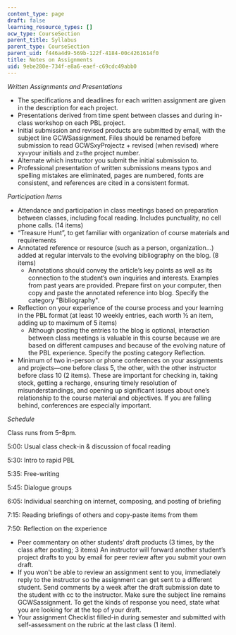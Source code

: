 ```yaml
---
content_type: page
draft: false
learning_resource_types: []
ocw_type: CourseSection
parent_title: Syllabus
parent_type: CourseSection
parent_uid: f446a4d9-569b-122f-4184-00c4261614f0
title: Notes on Assignments
uid: 9ebe280e-734f-e8a6-eaef-c69cdc49abb0
---
```

*Written Assignments and Presentations*

- The specifications and deadlines for each written assignment are given in the description for each project.
- Presentations derived from time spent between classes and during in-class workshop on each PBL project.
- Initial submission and revised products are submitted by email, with the subject line GCWSassignment. Files should be renamed before submission to read GCWSxyProjectz + revised (when revised) where xy=your initials and z=the project number.
- Alternate which instructor you submit the initial submission to.
- Professional presentation of written submissions means typos and spelling mistakes are eliminated, pages are numbered, fonts are consistent, and references are cited in a consistent format.

*Participation Items*

- Attendance and participation in class meetings based on preparation between classes, including focal reading. Includes punctuality, no cell phone calls. (14 items)
- “Treasure Hunt”, to get familiar with organization of course materials and requirements
- Annotated reference or resource (such as a person, organization…) added at regular intervals to the evolving bibliography on the blog. (8 items)
    - Annotations should convey the article’s key points as well as its connection to the student’s own inquiries and interests. Examples from past years are provided. Prepare first on your computer, then copy and paste the annotated reference into blog. Specify the category "Bibliography".
- Reflection on your experience of the course process and your learning in the PBL format (at least 10 weekly entries, each worth ½ an item, adding up to maximum of 5 items)
    - Although posting the entries to the blog is optional, interaction between class meetings is valuable in this course because we are based on different campuses and because of the evolving nature of the PBL experience. Specify the posting category Reflection.
- Minimum of two in-person or phone conferences on your assignments and projects—one before class 5, the other, with the other instructor before class 10 (2 items). These are important for checking in, taking stock, getting a recharge, ensuring timely resolution of misunderstandings, and opening up significant issues about one’s relationship to the course material and objectives. If you are falling behind, conferences are especially important.

*Schedule*

Class runs from 5–8pm.

5:00: Usual class check-in & discussion of focal reading

5:30: Intro to rapid PBL

5:35: Free-writing

5:45: Dialogue groups

6:05: Individual searching on internet, composing, and posting of briefing

7:15: Reading briefings of others and copy-paste items from them

7:50: Reflection on the experience

- Peer commentary on other students’ draft products (3 times, by the class after posting; 3 items) An instructor will forward another student’s project drafts to you by email for peer review after you submit your own draft.
- If you won't be able to review an assignment sent to you, immediately reply to the instructor so the assignment can get sent to a different student. Send comments by a week after the draft submission date to the student with cc to the instructor. Make sure the subject line remains GCWSassignment. To get the kinds of response you need, state what you are looking for at the top of your draft.
- Your assignment Checklist filled-in during semester and submitted with self-assessment on the rubric at the last class (1 item).